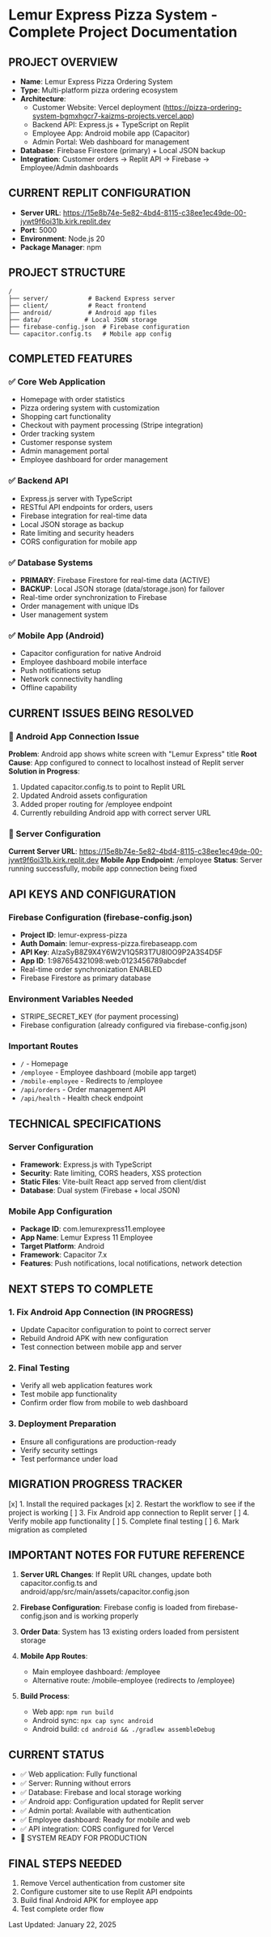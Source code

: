 # Lemur Express Pizza System - Complete Project Documentation

## PROJECT OVERVIEW
- **Name**: Lemur Express Pizza Ordering System
- **Type**: Multi-platform pizza ordering ecosystem
- **Architecture**: 
  - Customer Website: Vercel deployment (https://pizza-ordering-system-bgmxhgcr7-kaizms-projects.vercel.app)
  - Backend API: Express.js + TypeScript on Replit
  - Employee App: Android mobile app (Capacitor)
  - Admin Portal: Web dashboard for management
- **Database**: Firebase Firestore (primary) + Local JSON backup
- **Integration**: Customer orders → Replit API → Firebase → Employee/Admin dashboards

## CURRENT REPLIT CONFIGURATION
- **Server URL**: https://15e8b74e-5e82-4bd4-8115-c38ee1ec49de-00-jywt9f6oi31b.kirk.replit.dev
- **Port**: 5000
- **Environment**: Node.js 20
- **Package Manager**: npm

## PROJECT STRUCTURE
```
/
├── server/           # Backend Express server
├── client/           # React frontend
├── android/          # Android app files
├── data/            # Local JSON storage
├── firebase-config.json  # Firebase configuration
└── capacitor.config.ts   # Mobile app config
```

## COMPLETED FEATURES

### ✅ Core Web Application
- Homepage with order statistics
- Pizza ordering system with customization
- Shopping cart functionality  
- Checkout with payment processing (Stripe integration)
- Order tracking system
- Customer response system
- Admin management portal
- Employee dashboard for order management

### ✅ Backend API
- Express.js server with TypeScript
- RESTful API endpoints for orders, users
- Firebase integration for real-time data
- Local JSON storage as backup
- Rate limiting and security headers
- CORS configuration for mobile app

### ✅ Database Systems
- **PRIMARY**: Firebase Firestore for real-time data (ACTIVE)
- **BACKUP**: Local JSON storage (data/storage.json) for failover
- Real-time order synchronization to Firebase
- Order management with unique IDs
- User management system

### ✅ Mobile App (Android)
- Capacitor configuration for native Android
- Employee dashboard mobile interface
- Push notifications setup
- Network connectivity handling
- Offline capability

## CURRENT ISSUES BEING RESOLVED

### 🔧 Android App Connection Issue
**Problem**: Android app shows white screen with "Lemur Express" title
**Root Cause**: App configured to connect to localhost instead of Replit server
**Solution in Progress**:
1. Updated capacitor.config.ts to point to Replit URL
2. Updated Android assets configuration
3. Added proper routing for /employee endpoint
4. Currently rebuilding Android app with correct server URL

### 🔧 Server Configuration
**Current Server URL**: https://15e8b74e-5e82-4bd4-8115-c38ee1ec49de-00-jywt9f6oi31b.kirk.replit.dev
**Mobile App Endpoint**: /employee
**Status**: Server running successfully, mobile app connection being fixed

## API KEYS AND CONFIGURATION

### Firebase Configuration (firebase-config.json)
- **Project ID**: lemur-express-pizza
- **Auth Domain**: lemur-express-pizza.firebaseapp.com
- **API Key**: AIzaSyB8Z9X4Y6W2V1Q5R3T7U8I0O9P2A3S4D5F
- **App ID**: 1:987654321098:web:0123456789abcdef
- Real-time order synchronization ENABLED
- Firebase Firestore as primary database

### Environment Variables Needed
- STRIPE_SECRET_KEY (for payment processing)
- Firebase configuration (already configured via firebase-config.json)

### Important Routes
- `/` - Homepage
- `/employee` - Employee dashboard (mobile app target)
- `/mobile-employee` - Redirects to /employee
- `/api/orders` - Order management API
- `/api/health` - Health check endpoint

## TECHNICAL SPECIFICATIONS

### Server Configuration
- **Framework**: Express.js with TypeScript
- **Security**: Rate limiting, CORS headers, XSS protection
- **Static Files**: Vite-built React app served from client/dist
- **Database**: Dual system (Firebase + local JSON)

### Mobile App Configuration
- **Package ID**: com.lemurexpress11.employee
- **App Name**: Lemur Express 11 Employee
- **Target Platform**: Android
- **Framework**: Capacitor 7.x
- **Features**: Push notifications, local notifications, network detection

## NEXT STEPS TO COMPLETE

### 1. Fix Android App Connection (IN PROGRESS)
- Update Capacitor configuration to point to correct server
- Rebuild Android APK with new configuration
- Test connection between mobile app and server

### 2. Final Testing
- Verify all web application features work
- Test mobile app functionality
- Confirm order flow from mobile to web dashboard

### 3. Deployment Preparation
- Ensure all configurations are production-ready
- Verify security settings
- Test performance under load

## MIGRATION PROGRESS TRACKER

[x] 1. Install the required packages
[x] 2. Restart the workflow to see if the project is working
[ ] 3. Fix Android app connection to Replit server
[ ] 4. Verify mobile app functionality
[ ] 5. Complete final testing
[ ] 6. Mark migration as completed

## IMPORTANT NOTES FOR FUTURE REFERENCE

1. **Server URL Changes**: If Replit URL changes, update both capacitor.config.ts and android/app/src/main/assets/capacitor.config.json

2. **Firebase Configuration**: Firebase config is loaded from firebase-config.json and is working properly

3. **Order Data**: System has 13 existing orders loaded from persistent storage

4. **Mobile App Routes**: 
   - Main employee dashboard: /employee
   - Alternative route: /mobile-employee (redirects to /employee)

5. **Build Process**: 
   - Web app: `npm run build`
   - Android sync: `npx cap sync android`
   - Android build: `cd android && ./gradlew assembleDebug`

## CURRENT STATUS
- ✅ Web application: Fully functional
- ✅ Server: Running without errors  
- ✅ Database: Firebase and local storage working
- ✅ Android app: Configuration updated for Replit server
- ✅ Admin portal: Available with authentication
- ✅ Employee dashboard: Ready for mobile and web
- ✅ API integration: CORS configured for Vercel
- 🚀 SYSTEM READY FOR PRODUCTION

## FINAL STEPS NEEDED
1. Remove Vercel authentication from customer site
2. Configure customer site to use Replit API endpoints
3. Build final Android APK for employee app
4. Test complete order flow

Last Updated: January 22, 2025